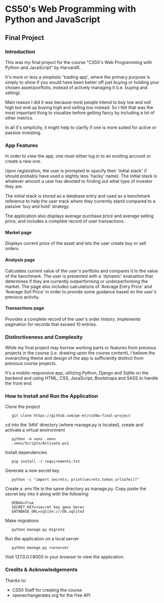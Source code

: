 # CS50's Web Programming with Python and JavaScript


## Final Project


### Introduction

This was my final project for the course "CS50's Web Programming with Python and JavaScript" by HarvardX.

It's more or less a simplistic 'trading app', where the primary purpose is simply to show if you would have been better off just buying or holding your chosen asset/portfolio, instead of actively managing it (i.e. buying and selling).

Main reason I did it was because most people intend to buy low and sell high but end up buying high and selling low instead.
So I felt that was the most important thing to visualize before getting fancy by including a lot of other metrics.

In all it's simplicity, it might help to clarify if one is more suited for active or passive investing.


### App Features

In order to view the app, one must either log in to an existing account or create a new one.

Upon registration, the user is prompted to specify their 'initial stack' (I should probably have used a slightly less 'hacky' name).
The initial stack is whatever amount a user has devoted to finding out what type of investor they are.

The initial stack is stored as a database entry and used as a benchmark reference to help the user track where they currently stand compared to a passive 'buy and hold' strategy.

The application also displays average purchase price and average selling price, and includes a complete record of user transactions.

#### Market page

Displays current price of the asset and lets the user create buy or sell orders.

#### Analysis page

Calculates current value of the user's portfolio and compares it to the value of the benchmark.
The user is presented with a 'dynamic' evaluation that determines if they are currently outperforming or underperforming the market.
The page also includes calculations of 'Average Entry Price' and 'Average Sell Price' in order to provide some guidance based on the user's previous activity.

#### Transactions page

Provides a complete record of the user's order history. Implements pagination for records that exceed 10 entries.


### Distinctiveness and Complexity

While my final project may borrow working parts or features from previous projects in the course (i.e. drawing upon the course content), I believe the overarching theme and design of the app is sufficiently distinct from previous course projects.

It's a mobile-responsive app, utilizing Python, Django and Sqlite on the backend and using HTML, CSS, JavaScript, Bootstrapa and SASS to handle the front end.

### How to Install and Run the Application

Clone the project
```
   git clone https://github.com/pe-et/cs50w-final-project
```
cd into the 'btfd' directory (where manage.py is located), create and activate a virtual environment
```
   python -m venv .venv
   .venv/Scripts/Activate.ps1
```
Install dependencies
```
   pip install -r requirements.txt
```
Generate a new secret key
```
   python -c "import secrets; print(secrets.token_urlsafe())"
```
Create a .env file in the same directory as manage.py. Copy paste the secret key into it along with the following:
```
   DEBUG=True
   SECRET_KEY=<secret key goes here>
   DATABASE_URL=sqlite:///db.sqlite3
```
Make migrations
```
   python manage.py migrate
```
Run the application on a local server
```
   python manage.py runserver
```
Visit 127.0.0.1:8000 in your browser to view the application.

### Credits & Acknowledgements
Thanks to:
  * CS50 Staff for creating the course
  * openechangerates.org for the free API
